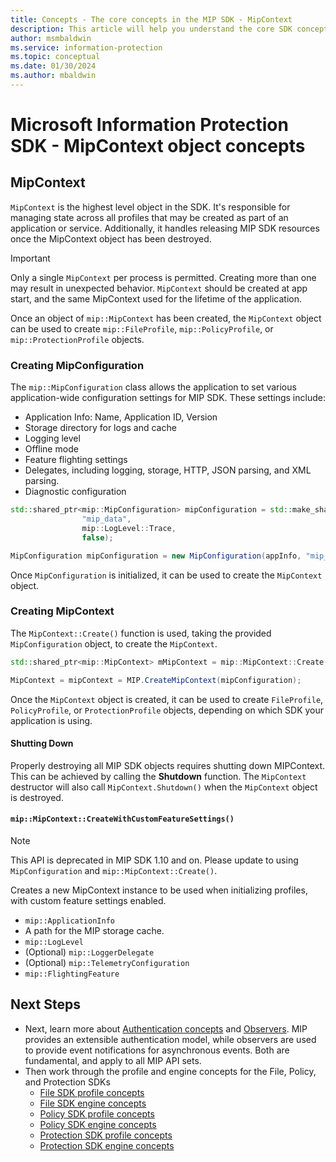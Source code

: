 ```yaml
---
title: Concepts - The core concepts in the MIP SDK - MipContext
description: This article will help you understand the core SDK concept called MipContext, which drives application initialization.
author: msmbaldwin
ms.service: information-protection
ms.topic: conceptual
ms.date: 01/30/2024
ms.author: mbaldwin
---
```


# Microsoft Information Protection SDK - MipContext object concepts

## MipContext

`MipContext` is the highest level object in the SDK. It's responsible for managing state across all profiles that may be created as part of an application or service. Additionally, it handles releasing MIP SDK resources once the MipContext object has been destroyed. 

> [!IMPORTANT]
> Only a single `MipContext` per process is permitted. Creating more than one may result in unexpected behavior. `MipContext` should be created at app start, and the same MipContext used for the lifetime of the application. 

Once an object of `mip::MipContext` has been created, the `MipContext` object can be used to create `mip::FileProfile`, `mip::PolicyProfile`, or `mip::ProtectionProfile` objects.

### Creating MipConfiguration

The `mip::MipConfiguration` class allows the application to set various application-wide configuration settings for MIP SDK. These settings include: 

- Application Info: Name, Application ID, Version
- Storage directory for logs and cache
- Logging level
- Offline mode
- Feature flighting settings
- Delegates, including logging, storage, HTTP, JSON parsing, and XML parsing.
- Diagnostic configuration

```cpp
std::shared_ptr<mip::MipConfiguration> mipConfiguration = std::make_shared<mip::MipConfiguration>(mAppInfo,
				"mip_data",
				mip::LogLevel::Trace,
				false);
```

```csharp
MipConfiguration mipConfiguration = new MipConfiguration(appInfo, "mip_data", LogLevel.Trace, false);
```

Once `MipConfiguration` is initialized, it can be used to create the `MipContext` object.

### Creating MipContext

The `MipContext::Create()` function is used, taking the provided `MipConfiguration` object, to create the `MipContext`.

```cpp
std::shared_ptr<mip::MipContext> mMipContext = mip::MipContext::Create(mipConfiguration);
```

```csharp
MipContext = mipContext = MIP.CreateMipContext(mipConfiguration);
```

Once the `MipContext` object is created, it can be used to create `FileProfile`, `PolicyProfile`, or `ProtectionProfile` objects, depending on which SDK your application is using.

#### Shutting Down

Properly destroying all MIP SDK objects requires shutting down MIPContext. This can be achieved by calling the **Shutdown** function. The `MipContext` destructor will also call `MipContext.Shutdown()` when the `MipContext` object is destroyed.

<!--remove from docs in 1.11 -->
#### `mip::MipContext::CreateWithCustomFeatureSettings()`

> [!NOTE]
> This API is deprecated in MIP SDK 1.10 and on. Please update to using `MipConfiguration` and `mip::MipContext::Create()`.

Creates a new MipContext instance to be used when initializing profiles, with custom feature settings enabled.

- `mip::ApplicationInfo`
- A path for the MIP storage cache.
- `mip::LogLevel`
- (Optional) `mip::LoggerDelegate`
- (Optional) `mip::TelemetryConfiguration`
- `mip::FlightingFeature`

## Next Steps

- Next, learn more about [Authentication concepts](concept-authentication-cpp.md) and [Observers](concept-async-observers.md). MIP provides an extensible authentication model, while observers are used to provide event notifications for asynchronous events. Both are fundamental, and apply to all MIP API sets.
- Then work through the profile and engine concepts for the File, Policy, and Protection SDKs
  - [File SDK profile concepts](concept-profile-engine-file-profile-cpp.md)
  - [File SDK engine concepts](concept-profile-engine-file-engine-cpp.md)
  - [Policy SDK profile concepts](concept-profile-engine-file-profile-cpp.md)
  - [Policy SDK engine concepts](concept-profile-engine-file-engine-cpp.md)
  - [Protection SDK profile concepts](concept-profile-engine-file-profile-cpp.md)
  - [Protection SDK engine concepts](concept-profile-engine-file-engine-cpp.md)
